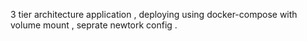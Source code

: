 3 tier architecture application , deploying using docker-compose with volume mount , seprate newtork config . 
